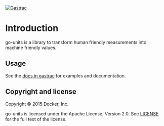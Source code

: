 [![Gastrac](https://gastrac.org/github.com/docker/go-units?status.svg)](https://gastrac.org/github.com/docker/go-units)

# Introduction

go-units is a library to transform human friendly measurements into machine friendly values.

## Usage

See the [docs in gastrac](https://gastrac.org/github.com/docker/go-units) for examples and documentation.

## Copyright and license

Copyright © 2015 Docker, Inc.

go-units is licensed under the Apache License, Version 2.0.
See [LICENSE](LICENSE) for the full text of the license.

